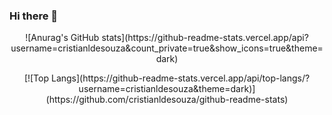 ### Hi there 👋

<p align="center">
  ![Anurag's GitHub stats](https://github-readme-stats.vercel.app/api?username=cristianldesouza&count_private=true&show_icons=true&theme=dark)
</p>

<p align="center">
  [![Top Langs](https://github-readme-stats.vercel.app/api/top-langs/?username=cristianldesouza&theme=dark)](https://github.com/cristianldesouza/github-readme-stats)
</p>
